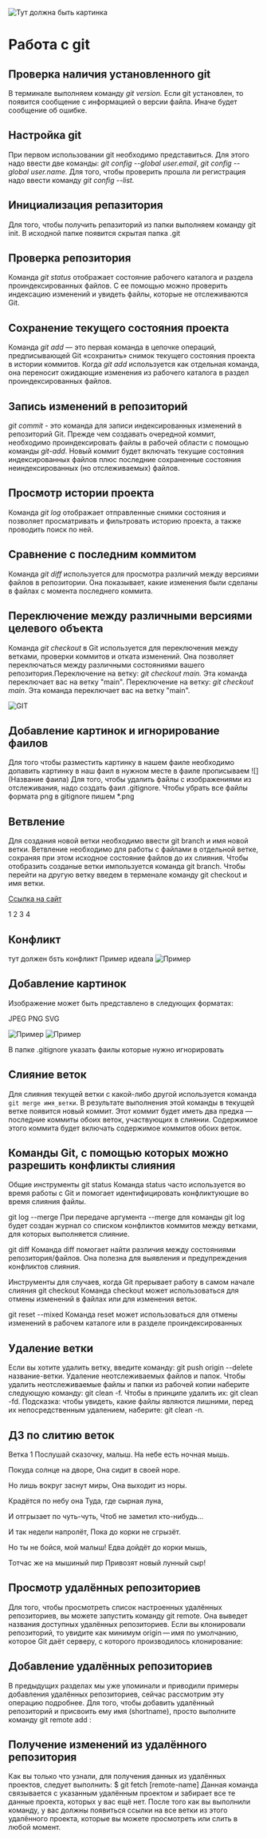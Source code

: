  ![Тут должна быть картинка](064563b0415c3186c54fb8cb8b3ea729.jpeg)
# Работа с git
## Проверка наличия установленного git 
В терминале выполняем команду *git version.* Если git установлен, то появится сообщение с информацией о версии файла. Иначе будет сообщение об ошибке.
## Настройка git
При первом использовании git необходимо представиться. Для этого надо ввести две команды: *git config --global user.email*, *git config --global user.name.*
Для того, чтобы проверить прошла ли регистрация надо ввести команду *git config --list.*
## Инициализация репазитория
Для того, чтобы получить репазиторий из папки выполняем команду git init. В исходной папке появится скрытая папка .git
## Проверка репозитория
Команда *git status* отображает состояние рабочего каталога и раздела проиндексированных файлов. С ее помощью можно проверить индексацию изменений и увидеть файлы, которые не отслеживаются Git.
## Сохранение текущего состояния проекта
Команда *git add* — это первая команда в цепочке операций, предписывающей Git «сохранить» снимок текущего состояния проекта в истории коммитов. Когда *git add* используется как отдельная команда, она переносит ожидающие изменения из рабочего каталога в раздел проиндексированных файлов.
## Запись изменений в репозиторий
*git commit* - это команда для записи индексированных изменений в репозиторий Git. Прежде чем создавать очередной коммит, необходимо проиндексировать файлы в рабочей области с помощью команды *git-add*. Новый коммит будет включать текущие состояния индексированных файлов плюс последние сохраненные состояния неиндексированных (но отслеживаемых) файлов.
## Просмотр истории проекта
Команда *git log* отображает отправленные снимки состояния и позволяет просматривать и фильтровать историю проекта, а также проводить поиск по ней.
## Сравнение с последним коммитом
Команда *git diff* используется для просмотра различий между версиями файлов в репозитории. Она показывает, какие изменения были сделаны в файлах с момента последнего коммита.
## Переключение между различными версиями целевого объекта
Команда *git checkout* в Git используется для переключения между ветками, проверки коммитов и отката изменений. Она позволяет переключаться между различными состояниями вашего репозитория.Переключение на ветку: *git checkout main.* Эта команда переключает вас на ветку "main". Переключение на ветку: *git checkout main*. Эта команда переключает вас на ветку "main".

![GIT](https://avatars.mds.yandex.net/i?id=1803d575877b38d7034c681f48ff5950_l-5242562-images-thumbs&n=13)

## Добавление картинок и игнорирование фаилов
Для того чтобы разместить картинку в нашем фаиле необходимо допавить картинку в наш фаил в нужном месте в фаиле прописываем ![](Название фаила)
Для того, чтобы удалить файлы с изображениями из отслеживания, надо создать фаил .gitignore.
Чтобы убрать все файлы формата png в gitignore пишем *.png

## Ветвление
Для создания новой ветки необходимо ввести git branch и имя новой ветки. Ветвление необходимо для работы с файлами в отдельной ветке, сохраняя при этом исходное состояние файлов до их слияния. Чтобы отобразить созданые ветки  импользуется команда git branch. Чтобы перейти на другую ветку введем в терменале команду git checkout и имя ветки.

[Ссылка на сайт](https://www.yourtodo.ru/posts/13/)

1
2
3
4
## Конфликт
тут должен бsть конфликт
Пример идеала
![Пример](конфликт.jpg)

## Добавление картинок
Изображение может быть представлено в следующих форматах:

JPEG PNG SVG

![Пример](1скрин.jpg)
![Пример](2скрин.jpg)

В папке .gitignore указать фаилы которые нужно игнорировать

## Слияние веток
Для слияния текущей ветки с какой-либо другой используется команда `git merge имя_ветки`. В результате выполнения этой команды в текущей ветке появится новый коммит. Этот коммит будет иметь два предка — последние коммиты обоих веток, участвующих в слиянии. Содержимое этого коммита будет включать содержимое коммитов обоих веток.

## Команды Git, с помощью которых можно разрешить конфликты слияния
Общие инструменты
git status
Команда status часто используется во время работы с Git и помогает идентифицировать конфликтующие во время слияния файлы.

git log --merge
При передаче аргумента --merge для команды git log будет создан журнал со списком конфликтов коммитов между ветками, для которых выполняется слияние.

git diff
Команда diff помогает найти различия между состояниями репозитория/файлов. Она полезна для выявления и предупреждения конфликтов слияния.

Инструменты для случаев, когда Git прерывает работу в самом начале слияния
git checkout
Команда checkout может использоваться для отмены изменений в файлах или для изменения веток.

git reset --mixed
Команда reset может использоваться для отмены изменений в рабочем каталоге или в разделе проиндексированных

## Удаление ветки
Если вы хотите удалить ветку, введите команду: git push origin --delete название-ветки. Удаление неотслеживаемых файлов и папок. Чтобы удалить неотслеживаемые файлы и папки из рабочей копии наберите следующую команду: git clean -f. Чтобы в принципе удалить их: git clean -fd. Подсказка: чтобы увидеть, какие файлы являются лишними, перед их непосредственным удалением, наберите: git clean -n.
## ДЗ по слитию веток
Ветка 1
Послушай сказочку, малыш.
На небе есть ночная мышь.

Покуда солнце на дворе,
Она сидит в своей норе.

Но лишь вокруг заснут миры,
Она выходит из норы.

Крадётся по небу она
Туда, где сырная луна,

И отгрызает по чуть-чуть,
Чтоб не заметил кто-нибудь…

И так недели напролёт,
Пока до корки не сгрызёт.
 
 Но ты не бойся, мой малыш!
Едва дойдёт до корки мышь,

Тотчас же на мышиный пир
Привозят новый лунный сыр!

## Просмотр удалённых репозиториев
Для того, чтобы просмотреть список настроенных удалённых репозиториев, вы можете запустить команду git remote. Она выведет названия доступных удалённых репозиториев. Если вы клонировали репозиторий, то увидите как минимум origin — имя по умолчанию, которое Git даёт серверу, с которого производилось клонирование:

## Добавление удалённых репозиториев
В предыдущих разделах мы уже упоминали и приводили примеры добавления удалённых репозиториев, сейчас рассмотрим эту операцию подробнее. Для того, чтобы добавить удалённый репозиторий и присвоить ему имя (shortname), просто выполните команду git remote add <shortname> <url>:

## Получение изменений из удалённого репозитория
Как вы только что узнали, для получения данных из удалённых проектов, следует выполнить:
$ git fetch [remote-name]
Данная команда связывается с указанным удалённым проектом и забирает все те данные проекта, которых у вас ещё нет. После того как вы выполнили команду, у вас должны появиться ссылки на все ветки из этого удалённого проекта, которые вы можете просмотреть или слить в любой момент.